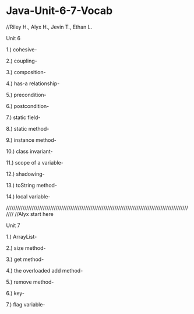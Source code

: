 # Java-Unit-6-7-Vocab
//Riley H., Alyx H., Jevin T., Ethan L. 

Unit 6

1.) cohesive-

2.) coupling-

3.) composition-

4.) has-a relationship-

5.) precondition-

6.) postcondition-

7.) static field-

8.) static method-

9.) instance method-

10.) class invariant-

11.) scope of a variable-

12.) shadowing-

13.) toString method-

14.) local variable-

///////////////////////////////////////////////////////////////////////////////////////////////////////
//Alyx start here

Unit 7

1.) ArrayList-

2.) size method-

3.) get method-

4.) the overloaded add method-

5.) remove method-

6.) key-

7.) flag variable-
